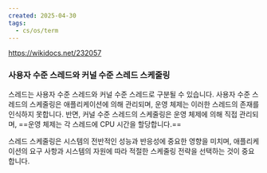 ```yaml
---
created: 2025-04-30
tags:
  - cs/os/term
---
```

https://wikidocs.net/232057
### 사용자 수준 스레드와 커널 수준 스레드 스케줄링

스레드는 사용자 수준 스레드와 커널 수준 스레드로 구분될 수 있습니다. 사용자 수준 스레드의 스케줄링은 애플리케이션에 의해 관리되며, 운영 체제는 이러한 스레드의 존재를 인식하지 못합니다. 반면, 커널 수준 스레드의 스케줄링은 운영 체제에 의해 직접 관리되며, ==운영 체제는 각 스레드에 CPU 시간을 할당합니다.==

스레드 스케줄링은 시스템의 전반적인 성능과 반응성에 중요한 영향을 미치며, 애플리케이션의 요구 사항과 시스템의 자원에 따라 적절한 스케줄링 전략을 선택하는 것이 중요합니다.